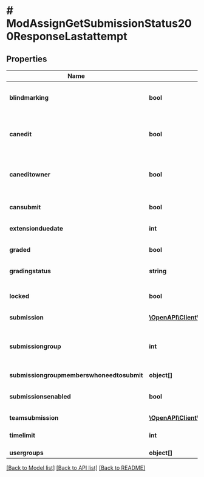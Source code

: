 # # ModAssignGetSubmissionStatus200ResponseLastattempt

## Properties

Name | Type | Description | Notes
------------ | ------------- | ------------- | -------------
**blindmarking** | **bool** | Whether blind marking is enabled. | [default to null]
**canedit** | **bool** | Whether the user can edit the current submission. | [default to null]
**caneditowner** | **bool** | Whether the owner of the submission can edit it. | [default to null]
**cansubmit** | **bool** | Whether the user can submit. | [default to null]
**extensionduedate** | **int** | Extension due date. | [default to null]
**graded** | **bool** | Whether the submission is graded. | [default to null]
**gradingstatus** | **string** | Grading status. | [default to 'null']
**locked** | **bool** | Whether new submissions are locked. | [default to null]
**submission** | [**\OpenAPI\Client\Model\ModAssignGetSubmissionStatus200ResponseLastattemptSubmission**](ModAssignGetSubmissionStatus200ResponseLastattemptSubmission.md) |  | [optional]
**submissiongroup** | **int** | The submission group id (for group submissions only). | [optional] [default to null]
**submissiongroupmemberswhoneedtosubmit** | **object[]** |  | [optional]
**submissionsenabled** | **bool** | Whether submissions are enabled or not. |
**teamsubmission** | [**\OpenAPI\Client\Model\ModAssignGetSubmissionStatus200ResponseLastattemptTeamsubmission**](ModAssignGetSubmissionStatus200ResponseLastattemptTeamsubmission.md) |  | [optional]
**timelimit** | **int** | Time limit for submission. | [optional] [default to null]
**usergroups** | **object[]** |  |

[[Back to Model list]](../../README.md#models) [[Back to API list]](../../README.md#endpoints) [[Back to README]](../../README.md)

